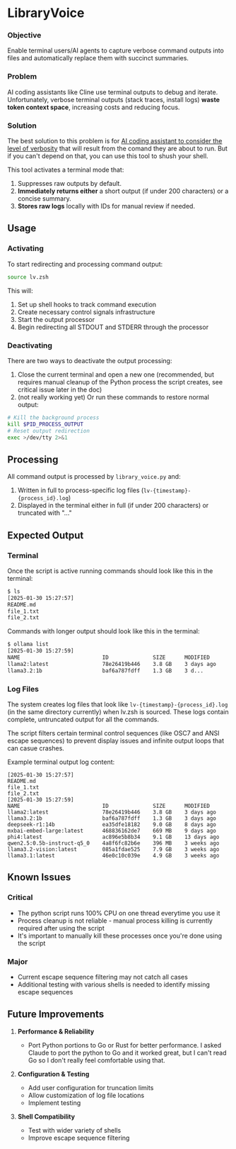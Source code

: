 # LibraryVoice  
### Objective
Enable terminal users/AI agents to capture verbose command outputs into files and automatically replace them with succinct summaries.

### Problem  
AI coding assistants like Cline use terminal outputs to debug and iterate. Unfortunately, verbose terminal outputs (stack traces, install logs) **waste token context space**, increasing costs and reducing focus.

### Solution
The best solution to this problem is for [AI coding assistant to consider the level of verbosity](https://github.com/cline/cline/issues/1537) that will result from the comand they are about to run. But if you can't depend on that, you can use this tool to shush your shell.

This tool activates a terminal mode that:
1. Suppresses raw outputs by default.
2. **Immediately returns either** a short output (if under 200 characters) or a concise summary.  
3. **Stores raw logs** locally with IDs for manual review if needed.

## Usage

### Activating
To start redirecting and processing command output:
```zsh
source lv.zsh
```
This will:
1. Set up shell hooks to track command execution
2. Create necessary control signals infrastructure
3. Start the output processor
4. Begin redirecting all STDOUT and STDERR through the processor

### Deactivating
There are two ways to deactivate the output processing:

1. Close the current terminal and open a new one (recommended, but requires manual cleanup of the Python process the script creates, see critical issue later in the doc)
2. (not really working yet) Or run these commands to restore normal output:
```zsh
# Kill the background process
kill $PID_PROCESS_OUTPUT
# Reset output redirection
exec >/dev/tty 2>&1
```

## Processing
All command output is processed by `library_voice.py` and:
1. Written in full to process-specific log files (`lv-{timestamp}-{process_id}.log`)
2. Displayed in the terminal either in full (if under 200 characters) or truncated with "..."

## Expected Output
### Terminal
Once the script is active running commands should look like this in the terminal:
```zsh
$ ls
[2025-01-30 15:27:57]
README.md
file_1.txt
file_2.txt
```
Commands with longer output should look like this in the terminal:
```zsh
$ ollama list
[2025-01-30 15:27:59]
NAME                          ID              SIZE      MODIFIED    
llama2:latest                 78e26419b446    3.8 GB    3 days ago     
llama3.2:1b                   baf6a787fdff    1.3 GB    3 d...
```
### Log Files
The system creates log files that look like `lv-{timestamp}-{process_id}.log` (in the same directory currently) when lv.zsh is sourced. These logs contain complete, untruncated output for all the commands.

The script filters certain terminal control sequences (like OSC7 and ANSI escape sequences) to prevent display issues and infinite output loops that can casue crashes.

Example terminal output log content:
```
[2025-01-30 15:27:57]
README.md
file_1.txt
file_2.txt
[2025-01-30 15:27:59]
NAME                          ID              SIZE      MODIFIED    
llama2:latest                 78e26419b446    3.8 GB    3 days ago     
llama3.2:1b                   baf6a787fdff    1.3 GB    3 days ago     
deepseek-r1:14b               ea35dfe18182    9.0 GB    8 days ago     
mxbai-embed-large:latest      468836162de7    669 MB    9 days ago     
phi4:latest                   ac896e5b8b34    9.1 GB    13 days ago    
qwen2.5:0.5b-instruct-q5_0    4a8f6fc82b6e    396 MB    3 weeks ago    
llama3.2-vision:latest        085a1fdae525    7.9 GB    3 weeks ago    
llama3.1:latest               46e0c10c039e    4.9 GB    3 weeks ago
```

## Known Issues

### Critical
- The python script runs 100% CPU on one thread everytime you use it
- Process cleanup is not reliable - manual process killing is currently required after using the script
- It's important to manually kill these processes once you're done using the script

### Major
- Current escape sequence filtering may not catch all cases
- Additional testing with various shells is needed to identify missing escape sequences

## Future Improvements
1. **Performance & Reliability**
   - Port Python portions to Go or Rust for better performance. I asked Claude to port the python to Go and it worked great, but I can't read Go so I don't really feel comfortable using that.

2. **Configuration & Testing**
   - Add user configuration for truncation limits
   - Allow customization of log file locations
   - Implement testing

3. **Shell Compatibility**
   - Test with wider variety of shells
   - Improve escape sequence filtering
